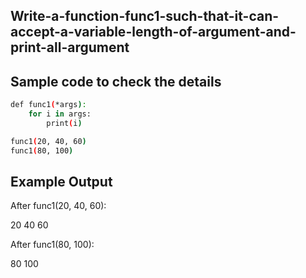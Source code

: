 ## Write-a-function-func1-such-that-it-can-accept-a-variable-length-of-argument-and-print-all-argument
## Sample code to check the details 
```sh
def func1(*args):
    for i in args:
        print(i)

func1(20, 40, 60)
func1(80, 100)
```
## Example Output
After func1(20, 40, 60):

20
40
60

After func1(80, 100):

80
100

